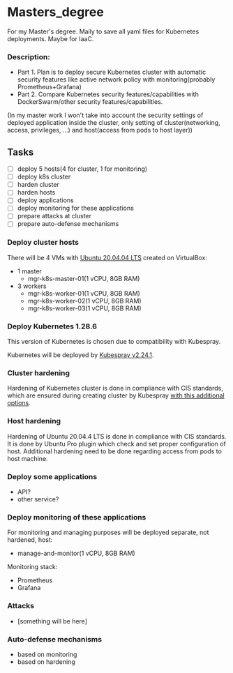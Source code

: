 # Masters_degree
For my Master's degree. Maily to save all yaml files for Kubernetes deployments. Maybe for IaaC.

### Description:
- Part 1. Plan is to deploy secure Kubernetes cluster with automatic security features like active network policy with monitoring(probably Prometheus+Grafana)
- Part 2. Compare Kubernetes security features/capabilities with DockerSwarm/other security features/capabilities.

(In my master work I won't take into account the security settings of deployed application inside the cluster, only setting of cluster(networking, access, privileges, ...) and host(access from pods to host layer))
## Tasks
- [ ] deploy 5 hosts(4 for cluster, 1 for monitoring)
- [ ] deploy k8s cluster
- [ ] harden cluster
- [ ] harden hosts
- [ ] deploy applications
- [ ] deploy monitoring for these applications
- [ ] prepare attacks at cluster
- [ ] prepare auto-defense mechanisms

### Deploy cluster hosts
There will be 4 VMs with [Ubuntu 20.04.04 LTS](https://ubuntu.com/download/desktop/thank-you?version=22.04.4&architecture=amd64) created on VirtualBox:
- 1 master
  - mgr-k8s-master-01(1 vCPU, 8GB RAM)
- 3 workers
  - mgr-k8s-worker-01(1 vCPU, 8GB RAM)
  - mgr-k8s-worker-02(1 vCPU, 8GB RAM)
  - mgr-k8s-worker-03(1 vCPU, 8GB RAM)

### Deploy Kubernetes 1.28.6
This version of Kubernetes is chosen due to compatibility with Kubespray.

Kubernetes will be deployed by [Kubespray v2.24.1](https://github.com/kubernetes-sigs/kubespray/tree/v2.24.1).

### Cluster hardening
Hardening of Kubernetes cluster is done in compliance with CIS standards, which are ensured during creating cluster by Kubespray [with this additional options](https://github.com/kubernetes-sigs/kubespray/blob/v2.24.1/docs/hardening.md).

### Host hardening
Hardening of Ubuntu 20.04.4 LTS is done in compliance with CIS standards. It is done by Ubuntu Pro plugin which check and set proper configuration of host.
Additional hardening need to be done regarding access from pods to host machine.

### Deploy some applications
 - API?
 - other service?

### Deploy monitoring of these applications
For monitoring and managing purposes will be deployed separate, not hardened, host:
- manage-and-monitor(1 vCPU, 8GB RAM)

Monitoring stack:
- Prometheus
- Grafana

### Attacks
- [something will be here]

### Auto-defense mechanisms
- based on monitoring
- based on hardening


